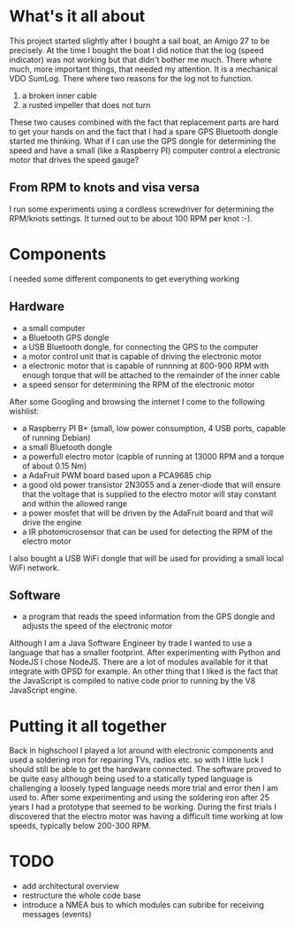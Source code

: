 # What's it all about
This project started slightly after I bought a sail boat, an Amigo 27 to be precisely.
At the time I bought the boat I did notice that the log (speed indicator) was not working
but that didn't bother me much. There where much, more important things, that needed my
attention. It is a mechanical VDO SumLog. There where two reasons for the log not to function.

1. a broken inner cable
2. a rusted impeller that does not turn

These two causes combined with the fact that replacement parts are hard to get your hands on
and the fact that I had a spare GPS Bluetooth dongle started me thinking. What if I can use
the GPS dongle for determining the speed and have a small (like a Raspberry PI) computer
control a electronic motor that drives the speed gauge?

## From RPM to knots and visa versa
I run some experiments using a cordless screwdriver for determining the RPM/knots settings.
It turned out to be about 100 RPM per knot :-). 

# Components
I needed some different components to get everything working

## Hardware
* a small computer
* a Bluetooth GPS dongle
* a USB Bluetooth dongle, for connecting the GPS to the computer
* a motor control unit that is capable of driving the electronic motor
* a electronic motor that is capable of runnning at 800-900 RPM with enough torque that will
be attached to the remainder of the inner cable
* a speed sensor for determining the RPM of the electronic motor

After some Googling and browsing the internet I come to the following wishlist:

* a Raspberry PI B+ (small, low power consumption, 4 USB ports, capable of running Debian)
* a small Bluetooth dongle
* a powerfull electro motor (capble of running at 13000 RPM and a torque of about 0.15 Nm)
* a AdaFruit PWM board based upon a PCA9685 chip
* a good old power transistor 2N3055 and a zener-diode that will ensure that the voltage that
is supplied to the electro motor will stay constant and within the allowed range
* a power mosfet that will be driven by the AdaFruit board and that will drive the engine
* a IR photomicrosensor that can be used for detecting the RPM of the electro motor

I also bought a USB WiFi dongle that will be used for providing a small local WiFi network.  

## Software
* a program that reads the speed information from the GPS dongle and adjusts the speed of
the electronic motor

Although I am a Java Software Engineer by trade I wanted to use a language that has a smaller
footprint. After experimenting with Python and NodeJS I chose NodeJS. There are a lot of 
modules available for it that integrate with GPSD for example. An other thing that I liked
is the fact that the JavaScript is compiled to native code prior to running by the V8
JavaScript engine.  

# Putting it all together
Back in highschool I played a lot around with electronic components and used a soldering iron
for repairing TVs, radios etc. so with I little luck I should still be able to get the
hardware connected. The software proved to be quite easy although being used to a statically
typed language is challenging a loosely typed language needs more trial and error then I am
used to. After some experimenting and using the soldering iron after 25 years I had a prototype
that seemed to be working. During the first trials I discovered that the electro motor was
having a difficult time working at low speeds, typically below 200-300 RPM.

# TODO
* add architectural overview
* restructure the whole code base
* introduce a NMEA bus to which modules can subribe for receiving messages (events)
